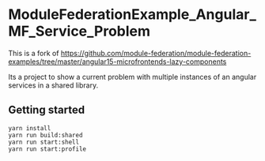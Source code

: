 # ModuleFederationExample_Angular_MF_Service_Problem

This is a fork of https://github.com/module-federation/module-federation-examples/tree/master/angular15-microfrontends-lazy-components


Its a project to show a current problem with multiple instances of an angular services in a shared library.


## Getting started
```
yarn install 
yarn run build:shared
yarn run start:shell
yarn run start:profile
```